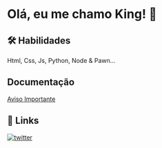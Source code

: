 
# Olá, eu me chamo King! 👋

## 🛠 Habilidades
Html, Css, Js, Python, Node & Pawn...
## Documentação
[Aviso Importante](https://telegra.ph/Importante-08-17-2)
## 🔗 Links
[![twitter](https://img.shields.io/badge/twitter-1DA1F2?style=for-the-badge&logo=twitter&logoColor=white)](https://twitter.com/Kingz4da)
